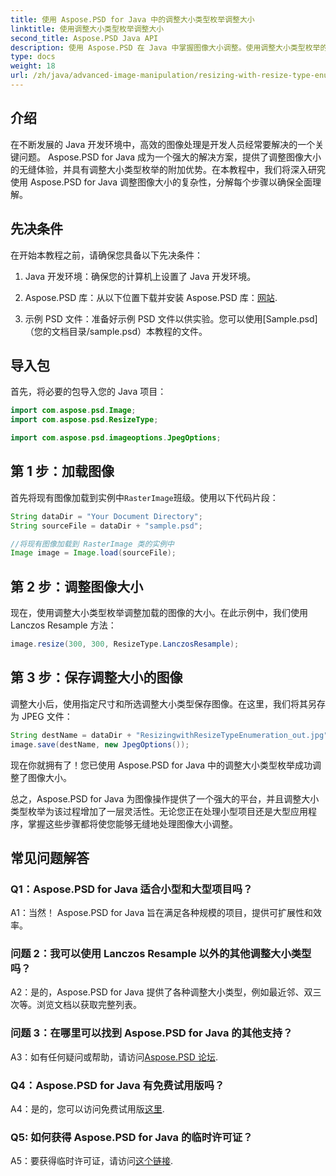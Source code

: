 ```yaml
---
title: 使用 Aspose.PSD for Java 中的调整大小类型枚举调整大小
linktitle: 使用调整大小类型枚举调整大小
second_title: Aspose.PSD Java API
description: 使用 Aspose.PSD 在 Java 中掌握图像大小调整。使用调整大小类型枚举的分步指南。
type: docs
weight: 18
url: /zh/java/advanced-image-manipulation/resizing-with-resize-type-enumeration/
---
```

## 介绍

在不断发展的 Java 开发环境中，高效的图像处理是开发人员经常要解决的一个关键问题。 Aspose.PSD for Java 成为一个强大的解决方案，提供了调整图像大小的无缝体验，并具有调整大小类型枚举的附加优势。在本教程中，我们将深入研究使用 Aspose.PSD for Java 调整图像大小的复杂性，分解每个步骤以确保全面理解。

## 先决条件

在开始本教程之前，请确保您具备以下先决条件：

1. Java 开发环境：确保您的计算机上设置了 Java 开发环境。

2. Aspose.PSD 库：从以下位置下载并安装 Aspose.PSD 库：[网站](https://releases.aspose.com/psd/java/).

3. 示例 PSD 文件：准备好示例 PSD 文件以供实验。您可以使用[Sample.psd]（您的文档目录/sample.psd）本教程的文件。

## 导入包

首先，将必要的包导入您的 Java 项目：

```java
import com.aspose.psd.Image;
import com.aspose.psd.ResizeType;

import com.aspose.psd.imageoptions.JpegOptions;
```

## 第 1 步：加载图像

首先将现有图像加载到实例中`RasterImage`班级。使用以下代码片段：

```java
String dataDir = "Your Document Directory";
String sourceFile = dataDir + "sample.psd";

//将现有图像加载到 RasterImage 类的实例中
Image image = Image.load(sourceFile);
```

## 第 2 步：调整图像大小

现在，使用调整大小类型枚举调整加载的图像的大小。在此示例中，我们使用 Lanczos Resample 方法：

```java
image.resize(300, 300, ResizeType.LanczosResample);
```

## 第 3 步：保存调整大小的图像

调整大小后，使用指定尺寸和所选调整大小类型保存图像。在这里，我们将其另存为 JPEG 文件：

```java
String destName = dataDir + "ResizingwithResizeTypeEnumeration_out.jpg";
image.save(destName, new JpegOptions());
```

现在你就拥有了！您已使用 Aspose.PSD for Java 中的调整大小类型枚举成功调整了图像大小。

总之，Aspose.PSD for Java 为图像操作提供了一个强大的平台，并且调整大小类型枚举为该过程增加了一层灵活性。无论您正在处理小型项目还是大型应用程序，掌握这些步骤都将使您能够无缝地处理图像大小调整。

## 常见问题解答

### Q1：Aspose.PSD for Java 适合小型和大型项目吗？

A1：当然！ Aspose.PSD for Java 旨在满足各种规模的项目，提供可扩展性和效率。

### 问题 2：我可以使用 Lanczos Resample 以外的其他调整大小类型吗？

A2：是的，Aspose.PSD for Java 提供了各种调整大小类型，例如最近邻、双三次等。浏览文档以获取完整列表。

### 问题 3：在哪里可以找到 Aspose.PSD for Java 的其他支持？

 A3：如有任何疑问或帮助，请访问[Aspose.PSD 论坛](https://forum.aspose.com/c/psd/34).

### Q4：Aspose.PSD for Java 有免费试用版吗？

 A4：是的，您可以访问免费试用版[这里](https://releases.aspose.com/).

### Q5: 如何获得 Aspose.PSD for Java 的临时许可证？

 A5：要获得临时许可证，请访问[这个链接](https://purchase.aspose.com/temporary-license/).